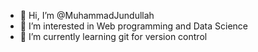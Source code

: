 - 👋 Hi, I’m @MuhammadJundullah
- 👀 I’m interested in Web programming and Data Science
- 🌱 I’m currently learning git for version control 


<!---
MuhammadJundullah/MuhammadJundullah is a ✨ special ✨ repository because its `README.md` (this file) appears on your GitHub profile.
You can click the Preview link to take a look at your changes.
--->
